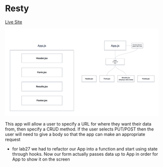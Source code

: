 # Resty

[Live Site](https://lucent-cucurucho-acc433.netlify.app/)

![UML](./lab26uml.png)

This app will allow a user to specify a URL for where they want their data from, then specify a CRUD method. If the user selects PUT/POST then the user will need to give a body so that the app can make an appropriate request

- for lab27 we had to refactor our App into a function and start using state through hooks. Now our form actually passes data up to App in order for App to show it on the screen
